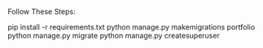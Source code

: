 Follow These Steps:

pip install -r requirements.txt
python manage.py makemigrations portfolio
python manage.py migrate
python manage.py createsuperuser

